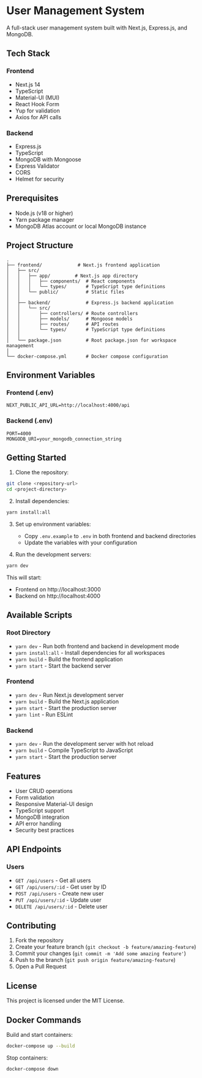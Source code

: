 # User Management System

A full-stack user management system built with Next.js, Express.js, and MongoDB.

## Tech Stack

### Frontend
- Next.js 14
- TypeScript
- Material-UI (MUI)
- React Hook Form
- Yup for validation
- Axios for API calls

### Backend
- Express.js
- TypeScript
- MongoDB with Mongoose
- Express Validator
- CORS
- Helmet for security

## Prerequisites

- Node.js (v18 or higher)
- Yarn package manager
- MongoDB Atlas account or local MongoDB instance

## Project Structure

```
.
├── frontend/             # Next.js frontend application
│   ├── src/
│   │   ├── app/         # Next.js app directory
│   │   │   ├── components/  # React components
│   │   │   └── types/       # TypeScript type definitions
│   │   └── public/          # Static files
│   │
│   ├── backend/             # Express.js backend application
│   │   └── src/
│   │       ├── controllers/ # Route controllers
│   │       ├── models/      # Mongoose models
│   │       ├── routes/      # API routes
│   │       └── types/       # TypeScript type definitions
│   │
│   └── package.json         # Root package.json for workspace management
│
└── docker-compose.yml       # Docker compose configuration
```

## Environment Variables

### Frontend (.env)
```
NEXT_PUBLIC_API_URL=http://localhost:4000/api
```

### Backend (.env)
```
PORT=4000
MONGODB_URI=your_mongodb_connection_string
```

## Getting Started

1. Clone the repository:
```bash
git clone <repository-url>
cd <project-directory>
```

2. Install dependencies:
```bash
yarn install:all
```

3. Set up environment variables:
   - Copy `.env.example` to `.env` in both frontend and backend directories
   - Update the variables with your configuration

4. Run the development servers:
```bash
yarn dev
```

This will start:
- Frontend on http://localhost:3000
- Backend on http://localhost:4000

## Available Scripts

### Root Directory
- `yarn dev` - Run both frontend and backend in development mode
- `yarn install:all` - Install dependencies for all workspaces
- `yarn build` - Build the frontend application
- `yarn start` - Start the backend server

### Frontend
- `yarn dev` - Run Next.js development server
- `yarn build` - Build the Next.js application
- `yarn start` - Start the production server
- `yarn lint` - Run ESLint

### Backend
- `yarn dev` - Run the development server with hot reload
- `yarn build` - Compile TypeScript to JavaScript
- `yarn start` - Start the production server

## Features

- User CRUD operations
- Form validation
- Responsive Material-UI design
- TypeScript support
- MongoDB integration
- API error handling
- Security best practices

## API Endpoints

### Users
- `GET /api/users` - Get all users
- `GET /api/users/:id` - Get user by ID
- `POST /api/users` - Create new user
- `PUT /api/users/:id` - Update user
- `DELETE /api/users/:id` - Delete user

## Contributing

1. Fork the repository
2. Create your feature branch (`git checkout -b feature/amazing-feature`)
3. Commit your changes (`git commit -m 'Add some amazing feature'`)
4. Push to the branch (`git push origin feature/amazing-feature`)
5. Open a Pull Request

## License

This project is licensed under the MIT License.

## Docker Commands

Build and start containers:
```bash
docker-compose up --build
```

Stop containers:
```bash
docker-compose down
``` 